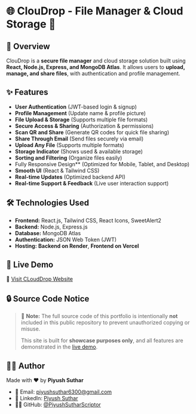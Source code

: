 # 🌐 ClouDrop - File Manager & Cloud Storage 🚀

## 📌 Overview
ClouDrop is a **secure file manager** and cloud storage solution built using **React, Node.js, Express, and MongoDB Atlas**. It allows users to **upload, manage, and share files**, with authentication and profile management.



## ✨ Features
- **User Authentication** (JWT-based login & signup)
- **Profile Management** (Update name & profile picture)
- **File Upload & Storage** (Supports multiple file formats)
- **Secure Access & Sharing** (Authorization & permissions)
- **Scan QR and Share** (Generate QR codes for quick file sharing)
- **Share Through Email** (Send files securely via email)
- **Upload Any File** (Supports multiple formats)
- **Storage Indicator** (Shows used & available storage)
- **Sorting and Filtering** (Organize files easily)
- Fully Responsive Design** (Optimized for Mobile, Tablet, and Desktop)
- **Smooth UI** (React & Tailwind CSS)
- **Real-time Updates** (Optimized backend API)
- **Real-time Support & Feedback** (Live user interaction support)



## 🛠️ Technologies Used
- **Frontend:** React.js, Tailwind CSS, React Icons, SweetAlert2
- **Backend:** Node.js, Express.js
- **Database:** MongoDB Atlas
- **Authentication:** JSON Web Token (JWT)
- **Hosting:** **Backend on Render**, **Frontend on Vercel**



## 📸 Live Demo

🔗 [Visit CLoudDrop Website](https://cloud-drop-omega.vercel.app/temp-about-home)



## 🔒 Source Code Notice

> 🚫 **Note:** The full source code of this portfolio is intentionally **not** included in this public repository to prevent unauthorized copying or misuse.
>
> This site is built for **showcase purposes only**, and all features are demonstrated in the [live demo](https://cloud-drop-omega.vercel.app/temp-about-home).
>



## 👨‍💻 Author

Made with ❤️ by **Piyush Suthar**

- 📧 Email: [piyushsuthar6300@gmail.com](mailto:piyushsuthar6300@gmail.com)
- 🔗 LinkedIn: [Piyush Suthar](https://www.linkedin.com/in/piyush-suthar-dev/)
- 🧑‍💻 GitHub: [@PiyushSutharScriptor](https://github.com/PiyushSutharScriptor)
